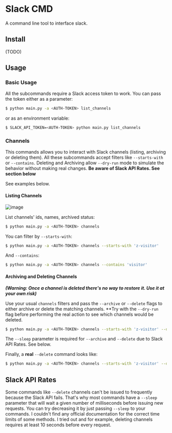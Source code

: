 # Slack CMD

A command line tool to interface slack.

## Install
(TODO)

## Usage

### Basic Usage

All the subcommands require a Slack access token to work. You can pass the token either as a parameter:

```bash
$ python main.py -a <AUTH-TOKEN> list_channels
```

or as an environment variable:

```bash
$ SLACK_API_TOKEN=<AUTH-TOKEN> python main.py list_channels
```

### Channels

This commands allows you to interact with Slack channels (listing, archiving or deleting them). All these subcommands accept filters like `--starts-with` or `--contains`. Deleting and Archiving allow `--dry-run` mode to simulate the behavior without making real changes. **Be aware of Slack API Rates. See section below**

See examples below.

#### Listing Channels

![image](https://user-images.githubusercontent.com/872296/31579597-cf395b06-b10f-11e7-8fd2-fc9681396dff.png)


List channels' ids, names, archived status:

```bash
$ python main.py -a <AUTH-TOKEN> channels
```

You can filter by `--starts-with`:

```bash
$ python main.py -a <AUTH-TOKEN> channels --starts-with 'z-visitor'
```

And `--contains`:

```bash
$ python main.py -a <AUTH-TOKEN> channels --contains 'visitor'
```

#### Archiving and Deleting Channels
**_(Warning: Once a channel is deleted there's no way to restore it. Use it at your own risk)_**

Use your usual `channels` filters and pass the `--archive` or `--delete` flags to either archive or delete the matching channels. **Try with the `--dry-run` flag before performing the real action to see which channels would be deleted.

```bash
$ python main.py -a <AUTH-TOKEN> channels --starts-with 'z-visitor' --delete --dry-run --sleep 0
```

The `--sleep` parameter is required for `--archive` and `--delete` due to Slack API Rates. See below.

Finally, a **real** `--delete` command looks like:

```bash
$ python main.py -a <AUTH-TOKEN> channels --starts-with 'z-visitor' --delete
```

## Slack API Rates

Some commands like `--delete` channels can't be issued to frequently because the Slack API fails. That's why most commands have a `--sleep` parameter that will wait a given number of milliseconds before issuing new requests. You can try decreasing it by just passing `--sleep` to your commands. I couldn't find any official documentation for the correct time limits of some methods. I tried out and for example, deleting channels requires at least 10 seconds before every request.
